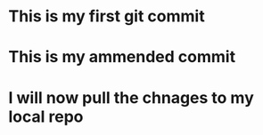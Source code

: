 # This is my first git commit

# This is my ammended commit
# I will now pull the chnages to my local repo
